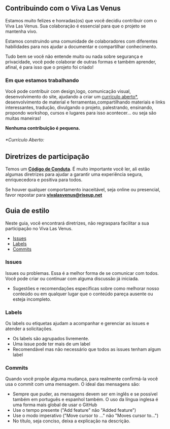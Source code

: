 ## Contribuindo com o Viva Las Venus

Estamos muito felizes e honradas(os) que você decidiu contribuir com o Viva Las Venus. Sua colaboração é essencial para que o projeto se mantenha vivo.

Estamos construindo uma comunidade de colaboradores com diferentes habilidades para nos ajudar a documentar e compartilhar conhecimento.

Tudo bem se você não entende muito ou nada sobre segurança e privacidade, você pode colaborar de outras formas e também     aprender, afinal, é para isso que o projeto foi criado!

### Em que estamos trabalhando  
Você pode contribuir com design,logo, comunicação visual, desenvolvimento do site, ajudando a criar um [currículo aberto\*](#currículo-aberto), desenvolvimento de material e ferramentas,compartilhando materiais e links interessantes, tradução,   divulgando o projeto, palestrando, ensinando, propondo workshop, cursos e lugares para isso acontecer...  ou seja são muitas   maneiras!

**Nenhuma contribuição é pequena.** 

###### \*Currículo Aberto:  

   

<!--- Mas eu não sei usar o GitHub, como eu faço?  O básico é o seguinte: --->

## Diretrizes de participação
Temos um **[Código de Conduta](https://github.com/VivaLasVenus/VivaLasVenus/blob/master/CODE_OF_CONDUCT.md#c%C3%B3digo-de-conduta-para-colaboradores)**. É muito importante você ler, ali estão algumas diretrizes para ajudar a garantir uma experiência segura, enriquecedora e positiva para todos.

Se houver qualquer comportamento inaceitável, seja online ou presencial, favor repostar para **vivalasvenus@riseup.net**

## Guia de estilo
Neste guia, você encontrará diretrizes, não regraspara facilitar a sua participação no Viva Las Venus.
- [Issues](#issues)
- [Labels](#labels)
- [Commits](#commits)
<!--- - Como enviar alterações (pull request)  
- Como reportar erros (bugs) --->


### Issues
Issues ou problemas. Essa é a melhor forma de se comunicar com todos. Você pode criar ou continuar com alguma discussão já iniciada. 
- Sugestões e recomendações específicas sobre como melhorar nosso conteúdo ou em qualquer lugar que o conteúdo pareça ausente ou esteja incompleto.

###  Labels
Os labels ou etiquetas ajudam a acompanhar e gerenciar as issues  e atender a solicitações.   
- Os labels são agrupados livremente. 
- Uma issue pode ter mais de um label     
- Recomendável mas não necessário que todos as issues tenham algum label

### Commits
Quando você propõe alguma mudança, para realmente confirmá-la você usa o commit com uma mensagem.  O ideal das mensagens são:
- Sempre que puder, as mensagens devem ser em inglês e se possível também em português e espanhol também.  O uso da língua inglesa é uma forma mais global de usar o GitHub
- Use o tempo presente ("Add feature" não "Added feature")  
- Use o modo imperativo ("Move cursor to ..."  não "Moves cursor to...")  
- No título, seja conciso, deixa a explicação na descrição.












 
